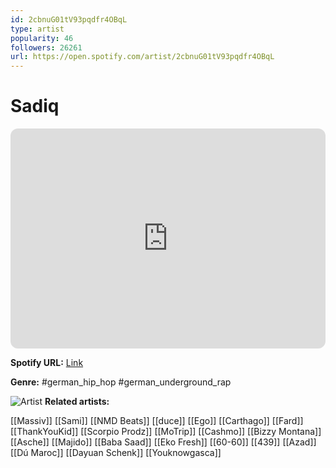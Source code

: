 ```yaml
---
id: 2cbnuG01tV93pqdfr4OBqL
type: artist
popularity: 46
followers: 26261
url: https://open.spotify.com/artist/2cbnuG01tV93pqdfr4OBqL
---
```

# Sadiq

<iframe style="border-radius:12px" src="https://open.spotify.com/embed/artist/2cbnuG01tV93pqdfr4OBqL" width="100%" height="352" frameBorder="0" allowfullscreen="" allow="autoplay; clipboard-write; encrypted-media; fullscreen; picture-in-picture" loading="lazy"></iframe>

**Spotify URL:** [Link](https://open.spotify.com/artist/2cbnuG01tV93pqdfr4OBqL)

**Genre:**  #german_hip_hop #german_underground_rap

![Artist](https://i.scdn.co/image/ab6761610000e5ebdb140e0c3fac99efe8d7904a)
**Related artists:**

[[Massiv]]
[[Sami]]
[[NMD Beats]]
[[duce]]
[[Ego]]
[[Carthago]]
[[Fard]]
[[ThankYouKid]]
[[Scorpio Prodz]]
[[MoTrip]]
[[Cashmo]]
[[Bizzy Montana]]
[[Asche]]
[[Majido]]
[[Baba Saad]]
[[Eko Fresh]]
[[60-60]]
[[439]]
[[Azad]]
[[Dú Maroc]]
[[Dayuan Schenk]]
[[Youknowgasca]]
